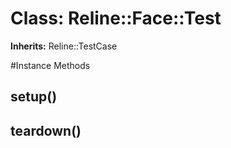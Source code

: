 # Class: Reline::Face::Test
**Inherits:** Reline::TestCase
    




#Instance Methods
## setup() [](#method-i-setup)

## teardown() [](#method-i-teardown)

